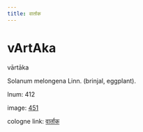 ```yaml
---
title: वार्ताक
---
```


# vArtAka

vārtāka  <div n="P" />Solanum melongena Linn. (brinjal, eggplant).

lnum: 412

image: [451](https://www.sanskrit-lexicon.uni-koeln.de/scans/csl-apidev/servepdf.php?dict=snp&page=451)

cologne link: [वार्ताक](https://sanskrit-lexicon.uni-koeln.de/scans/csl-apidev/getword.php?dict=snp&key=वार्ताक)

